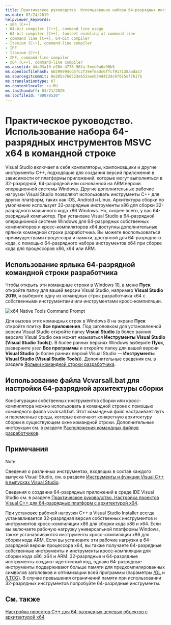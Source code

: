```yaml
---
title: Практическое руководство. Использование набора 64-разрядных инструментов MSVC в командной строке
ms.date: 07/24/2019
helpviewer_keywords:
- x64 [C++]
- 64-bit compiler [C++], command line usage
- 64-bit compiler [C++], toolset enabling at command line
- command line [C++], 64-bit compiler
- Itanium [C++], command-line compiler
- IPF
- Itanium [C++]
- IPF, command-line compiler
- x64 [C++], command-line compiler
ms.assetid: 4da93a19-e20d-4778-902a-5eee9a6a90b5
ms.openlocfilehash: 60399994cd5fc2f39efeadc6ffcf917138aada37
ms.sourcegitcommit: 8e285a766523e653aeeb34d412dc6f615ef7b17b
ms.translationtype: HT
ms.contentlocale: ru-RU
ms.lasthandoff: 03/21/2020
ms.locfileid: "80078530"
---
```

# <a name="how-to-enable-a-64-bit-x64-hosted-msvc-toolset-on-the-command-line"></a>Практическое руководство. Использование набора 64-разрядных инструментов MSVC x64 в командной строке

Visual Studio включает в себя компиляторы, компоновщики и другие инструменты C++, подходящие для создания версий приложений в зависимости от платформы приложений, которые могут выполняться в 32-разрядной, 64-разрядной или основанной на ARM версии операционной системы Windows. Другие дополнительные рабочие нагрузки Visual Studio позволяют использовать инструменты C++ для других платформ, таких как iOS, Android и Linux. Архитектура сборки по умолчанию использует 32-разрядные инструменты x86 для сборки 32-разрядного машинного кода x86 Windows. Но, скорее всего, у вас 64-разрядный компьютер. При установке Visual Studio в 64-разрядной операционной системе Windows для 64-разрядных собственных компиляторов и кросс-компиляторов x64 доступны дополнительные ярлыки командной строки разработчика. Вы можете воспользоваться преимуществами процессора и памяти, доступной для 64-разрядного кода, с помощью 64-разрядного набора инструментов x64 при сборке кода для процессоров x86, x64 или ARM.

## <a name="use-a-64-bit-hosted-developer-command-prompt-shortcut"></a>Использование ярлыка 64-разрядной командной строки разработчика

Чтобы открыть эти командные строки в Windows 10, в меню **Пуск** откройте папку для вашей версии Visual Studio, например **Visual Studio 2019**, и выберите одну из командных строк разработчика x64 с собственными инструментами или инструментами кросс-компиляции.

![x64 Native Tools Command Prompt](media/x64-native-tools-command-prompt.png "x64 Native Tools in Start Menu")

Для вызова этих командных строк в Windows 8 на экране **Пуск** откройте плитку **Все приложения**. Под заголовком для установленной версии Visual Studio откройте папку **Visual Studio** (в более ранних версиях Visual Studio она может называться **Инструменты Visual Studio (Visual Studio Tools)**). В более ранних версиях Windows выберите **Пуск**, разверните узел **Все программы** и откройте папку для вашей версии **Visual Studio** (и более ранних версий Visual Studio — **Инструменты Visual Studio (Visual Studio Tools)**). Дополнительные сведения см. в разделе [Ярлыки командной строки разработчика](building-on-the-command-line.md#developer_command_prompt_shortcuts).

## <a name="use-vcvarsallbat-to-set-a-64-bit-hosted-build-architecture"></a>Использование файла Vcvarsall.bat для настройки 64-разрядной архитектуры сборки

Конфигурации собственных инструментов сборки или кросс-компилятора можно использовать в командной строке с помощью командного файла vcvarsall.bat. Этот командный файл настраивает путь и переменные среды, которые включают конкретную архитектуру сборки в существующем окне командной строки. Дополнительные инструкции см. в разделе [Расположения командных файлов разработчиков](building-on-the-command-line.md#developer_command_file_locations).

## <a name="remarks"></a>Примечания

> [!NOTE]
> Сведения о различных инструментах, входящих в состав каждого выпуска Visual Studio, см. в разделе [Инструменты и функции Visual C++ в выпусках Visual Studio](../overview/visual-cpp-tools-and-features-in-visual-studio-editions.md).
>
> Сведения о создании 64-разрядных приложений в среде IDE Visual Studio см. в разделе [Практическое руководство. Настройка проектов Visual C++ для 64-разрядных платформ с архитектурой x64](how-to-configure-visual-cpp-projects-to-target-64-bit-platforms.md).

При установке рабочей нагрузки C++ в Visual Studio Installer всегда устанавливается 32-разрядная версия собственных инструментов и инструментов кросс-компиляции x86 для сборки кода x86 и x64. Если вы включаете рабочую нагрузку универсальной платформы Windows, также устанавливаются инструменты кросс-компиляции x86 для сборки кода ARM. Если вы установите эти рабочие нагрузки в 64-разрядной версии процессора x64, вы также получаете 64-разрядные собственные инструменты и инструменты кросс-компиляции для сборки кода x86, x64 и ARM. 32-разрядные и 64-разрядные инструменты создают идентичный код, однако 64-разрядные инструменты поддерживают больше памяти для предкомпилированных символов заголовков и оптимизации всей программы (параметры [/GL](reference/gl-whole-program-optimization.md) и [/LTCG](reference/ltcg-link-time-code-generation.md)). В случае превышения ограничений памяти при использовании 32-разрядных инструментов попробуйте 64-разрядные инструменты.

## <a name="see-also"></a>См. также

[Настройка проектов C++ для 64-разрядных целевых объектов с архитектурой x64](configuring-programs-for-64-bit-visual-cpp.md)<br/>
